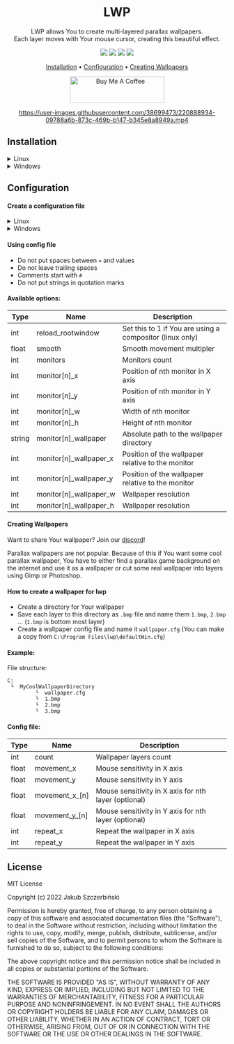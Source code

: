 <div align="center">

# LWP

LWP allows You to create multi-layered parallax wallpapers.<br />
Each layer moves with Your mouse cursor, creating this beautiful effect.

![](https://img.shields.io/github/v/release/jszczerbinsky/lwp?style=for-the-badge)
![](https://img.shields.io/github/downloads/jszczerbinsky/lwp/total?style=for-the-badge)
![](https://img.shields.io/github/actions/workflow/status/jszczerbinsky/lwp/build.yml?style=for-the-badge)
[![](https://img.shields.io/discord/1077955077974794322?label=DISCORD&style=for-the-badge)](https://discord.gg/gHpbkXJD)

[Installation](#installation) •
[Configuration](#configuration) •
[Creating Wallpapers](#creating-wallpapers)

<a href="https://www.buymeacoffee.com/jszczerbinsky" target="_blank"><img src="https://cdn.buymeacoffee.com/buttons/v2/default-yellow.png" alt="Buy Me A Coffee" style="height: 60px !important;width: 217px !important;" ></a>

https://user-images.githubusercontent.com/38699473/220888934-09788a6b-873c-469b-b147-b345e8a8949a.mp4

</div>

## Installation

<details>
  <summary>Linux</summary>
  
  #### Installation steps
  - Download `.zip` package from [releases](https://github.com/jszczerbinsky/lwp/releases/latest)
  - Unzip the content to `/`:
  ```shell
  sudo unzip -d / [archive name].zip
  ```
  - Test lwp by running `lwp`
  - To make lwp run on startup, add `lwp &` command to Your desktop enviroment `.rc` file
  
  #### Build from source instead
  - Install `SDL2` using Your package manager
  - Clone the repository and install `lwp`:

  ```shell
  git clone https://github.com/jszczerbinsky/lwp
  cd lwp
  make
  sudo make install
  ```
  - Test lwp by running `lwp`
  - To make lwp run on startup, add `lwp &` command to Your desktop enviroment `.rc` file
  
</details>

<details>
  <summary>Windows</summary>
  
  #### Installation steps
  - Download `.zip` package from [releases](https://github.com/jszczerbinsky/lwp/releases/latest)
  - Extract the package
  - Run `install.bat` as Administrator
  - Lwp should run immediately after the installation
  
  #### Build from source instead
  - You need `MinGW` with [SDL2](https://github.com/libsdl-org/SDL/releases/latest)-devel

  ```shell
  git clone https://github.com/jszczerbinsky/lwp
  cd lwp
  build.bat
  ```
  - Download [SDL2](https://github.com/libsdl-org/SDL/releases/latest) and put `SDL2.dll` in `data` directory
  - Run `install.bat` as Administrator
  - Lwp should run immediately after the installation
  
</details>

## Configuration

#### Create a configuration file
<details>
  <summary>Linux</summary>
  
  - Copy default config file to `.config/lwp/lwp.cfg`:
  ```shell
  mkdir ~/.config/lwp
  cp /etc/lwp.cfg ~/.config/lwp/lwp.cfg
  ```
  
</details>
<details>
  <summary>Windows</summary>
  
  - Press <kbd>⊞ Win</kbd> + <kbd>R</kbd>
  - Type `%appdata%` and press `Ok`
  - Create new directory and name it `lwp`
  - Copy file `C:\Program Files\lwp\defaultWin.cfg` to directory created in the previous step and rename it to `lwp.cfg`
  - Open `lwp.cfg` in notepad
  
</details>

#### Using config file

- Do not put spaces between `=` and values
- Do not leave trailing spaces
- Comments start with `#`
- Do not put strings in quotation marks

#### Available options:

|  Type  |      Name    | Description |
| ------ | ------------ | ----------- |
| int    | reload_rootwindow | Set this to 1 if You are using a compositor (linux only) |
| float  | smooth       | Smooth movement multipler |
| int    | monitors     | Monitors count |
| int    | monitor[n]_x | Position of nth monitor in X axis |
| int    | monitor[n]_y | Position of nth monitor in Y axis |
| int    | monitor[n]_w | Width of nth monitor |
| int    | monitor[n]_h | Height of nth monitor |
| string | monitor[n]_wallpaper   | Absolute path to the wallpaper directory |
| int    | monitor[n]_wallpaper_x | Position of the wallpaper relative to the monitor |
| int    | monitor[n]_wallpaper_y | Position of the wallpaper relative to the monitor |
| int    | monitor[n]_wallpaper_w | Wallpaper resolution |
| int    | monitor[n]_wallpaper_h | Wallpaper resolution |

#### Creating Wallpapers
Want to share Your wallpaper? Join our [discord](https://discord.gg/gHpbkXJD)!

Parallax wallpapers are not popular. Because of this if You want some cool parallax wallpaper, You have to either find a parallax game background on the internet and use it as a wallpaper or cut some real wallpaper into layers using Gimp or Photoshop.

#### How to create a wallpaper for lwp
- Create a directory for Your wallpaper
- Save each layer to this directory as `.bmp` file and name them `1.bmp`, `2.bmp` ... (`1.bmp` is bottom most layer)
- Create a wallpaper config file and name it `wallpaper.cfg` (You can make a copy from `C:\Program Files\lwp\defaultWin.cfg`)

#### Example:

File structure:
```
C:
 └  MyCoolWallpaperDirectory
         └  wallpaper.cfg
         └  1.bmp
         └  2.bmp
         └  3.bmp
```

#### Config file:

|  Type  |      Name    | Description |
| ------ | ------------ | ----------- |
| int    | count        | Wallpaper layers count |
| float  | movement_x    | Mouse sensitivity in X axis |
| float  | movement_y    | Mouse sensitivity in Y axis |
| float  | movement_x_[n]| Mouse sensitivity in X axis for nth layer (optional)|
| float  | movement_y_[n]| Mouse sensitivity in Y axis for nth layer (optional)|
| int    | repeat_x     | Repeat the wallpaper in X axis |
| int    | repeat_y     | Repeat the wallpaper in Y axis |

## License

MIT License

Copyright (c) 2022 Jakub Szczerbiński

Permission is hereby granted, free of charge, to any person obtaining a copy
of this software and associated documentation files (the "Software"), to deal
in the Software without restriction, including without limitation the rights
to use, copy, modify, merge, publish, distribute, sublicense, and/or sell
copies of the Software, and to permit persons to whom the Software is
furnished to do so, subject to the following conditions:

The above copyright notice and this permission notice shall be included in all
copies or substantial portions of the Software.

THE SOFTWARE IS PROVIDED "AS IS", WITHOUT WARRANTY OF ANY KIND, EXPRESS OR
IMPLIED, INCLUDING BUT NOT LIMITED TO THE WARRANTIES OF MERCHANTABILITY,
FITNESS FOR A PARTICULAR PURPOSE AND NONINFRINGEMENT. IN NO EVENT SHALL THE
AUTHORS OR COPYRIGHT HOLDERS BE LIABLE FOR ANY CLAIM, DAMAGES OR OTHER
LIABILITY, WHETHER IN AN ACTION OF CONTRACT, TORT OR OTHERWISE, ARISING FROM,
OUT OF OR IN CONNECTION WITH THE SOFTWARE OR THE USE OR OTHER DEALINGS IN THE
SOFTWARE.
